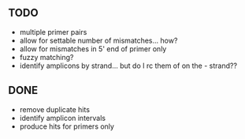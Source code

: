 TODO
----

* multiple primer pairs
* allow for settable number of mismatches... how?
* allow for mismatches in 5' end of primer only
* fuzzy matching?
* identify amplicons by strand... but do I rc them of on the - strand??


DONE
----

* remove duplicate hits
* identify amplicon intervals
* produce hits for primers only

